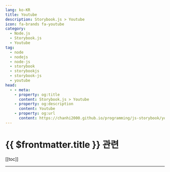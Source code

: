 ```yaml
---
lang: ko-KR
title: Youtube
description: Storybook.js > Youtube
icon: fa-brands fa-youtube
category: 
  - Node.js
  - Storybook.js
  - Youtube
tag: 
  - node
  - nodejs
  - node-js
  - storybook
  - storybookjs
  - storybook-js
  - youtube
head:
  - - meta:
    - property: og:title
      content: Storybook.js > Youtube
    - property: og:description
      content: Youtube
    - property: og:url
      content: https://chanhi2000.github.io/programming/js-storybook/youtube.html
---
```


# {{ $frontmatter.title }} 관련

[[toc]]

---

<TagLinks />
